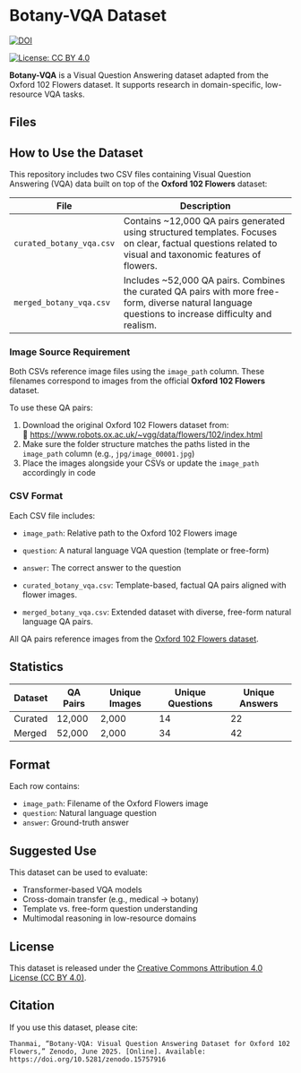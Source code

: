 # Botany-VQA Dataset
[![DOI](https://zenodo.org/badge/DOI/10.5281/zenodo.15757916.svg)](https://doi.org/10.5281/zenodo.15757916)

[![License: CC BY 4.0](https://img.shields.io/badge/License-CC%20BY%204.0-lightgrey.svg)](https://creativecommons.org/licenses/by/4.0/)

**Botany-VQA** is a Visual Question Answering dataset adapted from the Oxford 102 Flowers dataset. It supports research in domain-specific, low-resource VQA tasks.

##  Files

##  How to Use the Dataset

This repository includes two CSV files containing Visual Question Answering (VQA) data built on top of the **Oxford 102 Flowers** dataset:

| File | Description |
|------|-------------|
| `curated_botany_vqa.csv` | Contains ~12,000 QA pairs generated using structured templates. Focuses on clear, factual questions related to visual and taxonomic features of flowers. |
| `merged_botany_vqa.csv` | Includes ~52,000 QA pairs. Combines the curated QA pairs with more free-form, diverse natural language questions to increase difficulty and realism. |

###  Image Source Requirement

Both CSVs reference image files using the `image_path` column. These filenames correspond to images from the official **Oxford 102 Flowers** dataset.

 To use these QA pairs:
1. Download the original Oxford 102 Flowers dataset from:  
   🔗 https://www.robots.ox.ac.uk/~vgg/data/flowers/102/index.html
2. Make sure the folder structure matches the paths listed in the `image_path` column (e.g., `jpg/image_00001.jpg`)
3. Place the images alongside your CSVs or update the `image_path` accordingly in code

###  CSV Format

Each CSV file includes:
- `image_path`: Relative path to the Oxford 102 Flowers image
- `question`: A natural language VQA question (template or free-form)
- `answer`: The correct answer to the question


- `curated_botany_vqa.csv`: Template-based, factual QA pairs aligned with flower images.
- `merged_botany_vqa.csv`: Extended dataset with diverse, free-form natural language QA pairs.

All QA pairs reference images from the [Oxford 102 Flowers dataset](https://www.robots.ox.ac.uk/~vgg/data/flowers/102/index.html).

##  Statistics

| Dataset      | QA Pairs | Unique Images | Unique Questions | Unique Answers |
|--------------|----------|----------------|------------------|----------------|
| Curated      | 12,000   | 2,000          | 14               | 22             |
| Merged       | 52,000   | 2,000          | 34               | 42             |

## Format

Each row contains:
- `image_path`: Filename of the Oxford Flowers image
- `question`: Natural language question
- `answer`: Ground-truth answer

##  Suggested Use

This dataset can be used to evaluate:
- Transformer-based VQA models
- Cross-domain transfer (e.g., medical → botany)
- Template vs. free-form question understanding
- Multimodal reasoning in low-resource domains

##  License

This dataset is released under the [Creative Commons Attribution 4.0 License (CC BY 4.0)](https://creativecommons.org/licenses/by/4.0/).

##  Citation

If you use this dataset, please cite:

```
Thanmai, “Botany-VQA: Visual Question Answering Dataset for Oxford 102 Flowers,” Zenodo, June 2025. [Online]. Available: https://doi.org/10.5281/zenodo.15757916
```
